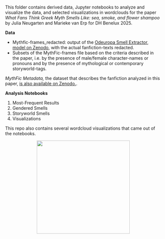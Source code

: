
This folder contains derived data, Jupyter notebooks to analyze and visualize the data, and selected visualizations in wordclouds for the paper *What Fans Think Greek Myth Smells Like: sea, smoke, and flower shampoo* by Julia Neugarten and Marieke van Erp for DH Benelux 2025.

**Data**
- Mythfic-frames_redacted: output of the [Odeuropa Smell Extractor](https://github.com/Odeuropa/wp3-information-extraction-system-v2), [model on Zenodo](https://zenodo.org/records/10598306), with the actual fanfiction-texts redacted.
- Subsets of the MythFic-frames file based on the criteria described in the paper, i.e. by the presence of male/female character-names or pronouns and by the presence of mythological or contemporary storyworld-tags.

*MythFic Metadata,* the dataset that describes the fanfiction analyzed in this paper, [is also available on Zenodo.](https://repository.ubn.ru.nl/handle/2066/292422).

**Analysis Notebooks**
1. Most-Frequent Results
2. Gendered Smells
3. Storyworld Smells
4. Visualizations

This repo also contains several wordcloud visualizations that came out of the notebooks.

<center> <img src="https://github.com/user-attachments/assets/1027b73a-f140-4581-a85c-080b86dc0341" width="300" height="300"></center>


